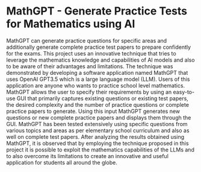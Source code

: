 # MathGPT - Generate Practice Tests for Mathematics using AI
MathGPT can generate practice questions for specific areas and additionally generate complete practice test papers to prepare confidently for the exams.
This project uses an innovative technique that tries to leverage the mathematics knowledge and capabilities of AI models and also to be aware of their advantages and limitations. 
The technique was demonstrated by developing a software application named MathGPT that uses OpenAI GPT3.5 which is a large language model (LLM). Users of this application are anyone
who wants to practice school level mathematics. MathGPT allows the user to specify their requirements by using an easy-to-use GUI that primarily captures existing questions or existing test papers, 
the desired complexity and the number of practice questions or complete practice papers to generate. Using this input MathGPT generates new questions or new complete practice papers and displays them through the GUI. 
MathGPT has been tested extensively using specific questions from various topics and areas as per elementary school curriculum and also as well on complete test papers. After analyzing the results obtained 
using MathGPT, it is observed that by employing the technique proposed in this project it is possible to exploit the mathematics capabilities of the LLMs and to also overcome its limitations to create an 
innovative and useful application for students all around the globe.
